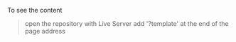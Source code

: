To see the content 
> open the repository with Live Server 
> add '?template' at the end of the page address
